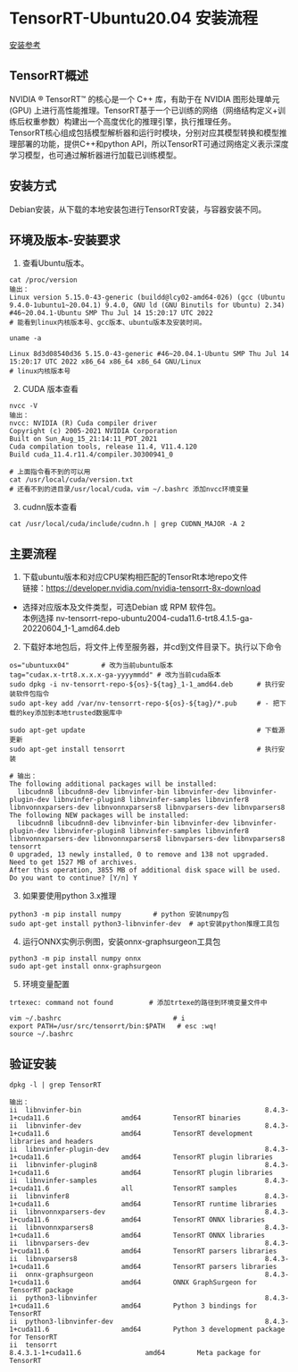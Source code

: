 # TensorRT-Ubuntu20.04 安装流程
[安装参考](https://docs.nvidia.com/deeplearning/tensorrt/install-guide/index.html)
## TensorRT概述
NVIDIA ® TensorRT™ 的核心是一个 C++ 库，有助于在 NVIDIA 图形处理单元 (GPU) 上进行高性能推理。TensorRT基于一个已训练的网络（网络结构定义+训练后权重参数）构建出一个高度优化的推理引擎，执行推理任务。  
TensorRT核心组成包括模型解析器和运行时模块，分别对应其模型转换和模型推理部署的功能，提供C++和python API，所以TensorRT可通过网络定义表示深度学习模型，也可通过解析器进行加载已训练模型。
## 安装方式
Debian安装，从下载的本地安装包进行TensorRT安装，与容器安装不同。
## 环境及版本-安装要求
1. 查看Ubuntu版本。
```
cat /proc/version 
输出：
Linux version 5.15.0-43-generic (buildd@lcy02-amd64-026) (gcc (Ubuntu 9.4.0-1ubuntu1~20.04.1) 9.4.0, GNU ld (GNU Binutils for Ubuntu) 2.34) #46~20.04.1-Ubuntu SMP Thu Jul 14 15:20:17 UTC 2022
# 能看到linux内核版本号、gcc版本、ubuntu版本及安装时间。

uname -a 

Linux 8d3d08540d36 5.15.0-43-generic #46~20.04.1-Ubuntu SMP Thu Jul 14 15:20:17 UTC 2022 x86_64 x86_64 x86_64 GNU/Linux
# linux内核版本号
```
2. CUDA 版本查看
```
nvcc -V
输出：
nvcc: NVIDIA (R) Cuda compiler driver
Copyright (c) 2005-2021 NVIDIA Corporation
Built on Sun_Aug_15_21:14:11_PDT_2021
Cuda compilation tools, release 11.4, V11.4.120
Build cuda_11.4.r11.4/compiler.30300941_0

# 上面指令看不到的可以用
cat /usr/local/cuda/version.txt
# 还看不到的进目录/usr/local/cuda，vim ~/.bashrc 添加nvcc环境变量
```
3. cudnn版本查看
```
cat /usr/local/cuda/include/cudnn.h | grep CUDNN_MAJOR -A 2
```
## 主要流程
1. 下载ubuntu版本和对应CPU架构相匹配的TensorRt本地repo文件  
链接：https://developer.nvidia.com/nvidia-tensorrt-8x-download  
* 选择对应版本及文件类型，可选Debian 或 RPM 软件包。   
本例选择 nv-tensorrt-repo-ubuntu2004-cuda11.6-trt8.4.1.5-ga-20220604_1-1_amd64.deb   

2. 下载好本地包后，将文件上传至服务器，并cd到文件目录下。执行以下命令
```
os="ubuntuxx04"        # 改为当前ubuntu版本
tag="cudax.x-trt8.x.x.x-ga-yyyymmdd" # 改为当前cuda版本
sudo dpkg -i nv-tensorrt-repo-${os}-${tag}_1-1_amd64.deb      # 执行安装软件包指令
sudo apt-key add /var/nv-tensorrt-repo-${os}-${tag}/*.pub     # - 把下载的key添加到本地trusted数据库中

sudo apt-get update                                           # 下载源更新
sudo apt-get install tensorrt                                 # 执行安装

# 输出：
The following additional packages will be installed:
  libcudnn8 libcudnn8-dev libnvinfer-bin libnvinfer-dev libnvinfer-plugin-dev libnvinfer-plugin8 libnvinfer-samples libnvinfer8 libnvonnxparsers-dev libnvonnxparsers8 libnvparsers-dev libnvparsers8
The following NEW packages will be installed:
  libcudnn8 libcudnn8-dev libnvinfer-bin libnvinfer-dev libnvinfer-plugin-dev libnvinfer-plugin8 libnvinfer-samples libnvinfer8 libnvonnxparsers-dev libnvonnxparsers8 libnvparsers-dev libnvparsers8 tensorrt
0 upgraded, 13 newly installed, 0 to remove and 138 not upgraded.
Need to get 1527 MB of archives.
After this operation, 3855 MB of additional disk space will be used.
Do you want to continue? [Y/n] Y

```

3. 如果要使用python 3.x推理
```
python3 -m pip install numpy        # python 安装numpy包
sudo apt-get install python3-libnvinfer-dev  # apt安装python推理工具包
```
4. 运行ONNX实例示例图，安装onnx-graphsurgeon工具包
```
python3 -m pip install numpy onnx
sudo apt-get install onnx-graphsurgeon
```
5. 环境变量配置
```
trtexec: command not found         # 添加trtexe的路径到环境变量文件中

vim ~/.bashrc                            # i 
export PATH=/usr/src/tensorrt/bin:$PATH   # esc :wq! 
source ~/.bashrc
```
## 验证安装
```
dpkg -l | grep TensorRT

输出：
ii  libnvinfer-bin                                              8.4.3-1+cuda11.6                  amd64        TensorRT binaries
ii  libnvinfer-dev                                              8.4.3-1+cuda11.6                  amd64        TensorRT development libraries and headers
ii  libnvinfer-plugin-dev                                       8.4.3-1+cuda11.6                  amd64        TensorRT plugin libraries
ii  libnvinfer-plugin8                                          8.4.3-1+cuda11.6                  amd64        TensorRT plugin libraries
ii  libnvinfer-samples                                          8.4.3-1+cuda11.6                  all          TensorRT samples
ii  libnvinfer8                                                 8.4.3-1+cuda11.6                  amd64        TensorRT runtime libraries
ii  libnvonnxparsers-dev                                        8.4.3-1+cuda11.6                  amd64        TensorRT ONNX libraries
ii  libnvonnxparsers8                                           8.4.3-1+cuda11.6                  amd64        TensorRT ONNX libraries
ii  libnvparsers-dev                                            8.4.3-1+cuda11.6                  amd64        TensorRT parsers libraries
ii  libnvparsers8                                               8.4.3-1+cuda11.6                  amd64        TensorRT parsers libraries
ii  onnx-graphsurgeon                                           8.4.3-1+cuda11.6                  amd64        ONNX GraphSurgeon for TensorRT package
ii  python3-libnvinfer                                          8.4.3-1+cuda11.6                  amd64        Python 3 bindings for TensorRT
ii  python3-libnvinfer-dev                                      8.4.3-1+cuda11.6                  amd64        Python 3 development package for TensorRT
ii  tensorrt                                                    8.4.3.1-1+cuda11.6                amd64        Meta package for TensorRT

```
